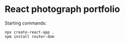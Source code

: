 # React photograph portfolio

Starting commands:
```
npx create-react-app .
npm install router-dom
```
